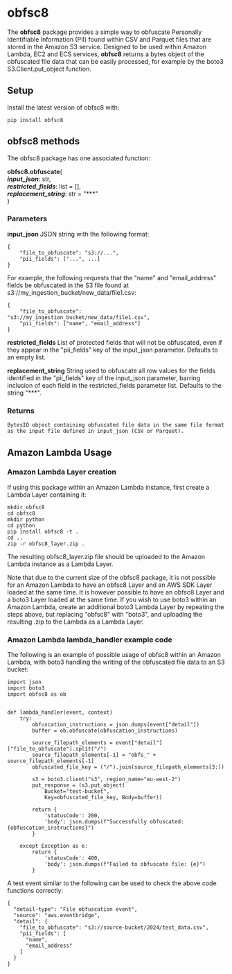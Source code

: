 # obfsc8
The **obfsc8** package provides a simple way to obfuscate Personally Identifiable Information (PII) found within CSV and Parquet files that are stored in the Amazon S3 service.
Designed to be used within Amazon Lambda, EC2 and ECS services, **obfsc8** returns a bytes object of the obfuscated file data that can be easily processed, for example by the boto3 S3.Client.put_object function.  
  


## Setup
Install the latest version of obfsc8 with:
```
pip install obfsc8
```  
  

## obfsc8 methods
The obfsc8 package has one associated function:  

**obfsc8.obfuscate**(  
    ***input_json***: str,  
    ***restricted_fields***: list = [],  
    ***replacement_string***: str = "***"  
)  


### Parameters 

**input_json**
JSON string with the following format:  

    {
        "file_to_obfuscate": "s3://...",
        "pii_fields": ["...", ...]
    }
      

For example, the following requests that the "name" and "email_address" fields be obfuscated in the S3 file found at s3://my_ingestion_bucket/new_data/file1.csv: 
        
    
    {
        "file_to_obfuscate": "s3://my_ingestion_bucket/new_data/file1.csv",
        "pii_fields": ["name", "email_address"]
    }


**restricted_fields**
List of protected fields that will not be obfuscated, even if they appear in the 
"pii_fields" key of the input_json parameter.  Defaults to an empty list.

**replacement_string**
    String used to obfuscate all row values for the fields identified in the "pii_fields" key of the input_json parameter, barring inclusion of each field in the restricted_fields parameter list.  Defaults to the string "***".  

### Returns
    BytesIO object containing obfuscated file data in the same file format as the input file defined in input_json (CSV or Parquet).  

  

## Amazon Lambda Usage
### Amazon Lambda Layer creation
If using this package within an Amazon Lambda instance, first create a Lambda Layer containing it:
```
mkdir obfsc8
cd obfsc8
mkdir python
cd python
pip install obfsc8 -t .
cd ..
zip -r obfsc8_layer.zip .
```
The resulting obfsc8_layer.zip file should be uploaded to the Amazon Lambda instance as a Lambda Layer.

Note that due to the current size of the obfsc8 package, it is not possible for an Amazon Lambda to have an obfsc8 Layer and an AWS SDK Layer loaded at the same time.
It is however possible to have an obfsc8 Layer and a boto3 Layer loaded at the same time.
If you wish to use boto3 within an Amazon Lambda, create an additional boto3 Lambda Layer by repeating the steps above, but replacing "obfsc8" with "boto3", and uploading the resulting .zip to the Lambda as a Lambda Layer.  


### Amazon Lambda lambda_handler example code
The following is an example of possible usage of obfsc8 within an Amazon Lambda, with boto3 handling the writing of the obfuscated file data to an S3 bucket: 
```
import json
import boto3
import obfsc8 as ob


def lambda_handler(event, context)
    try:
        obfuscation_instructions = json.dumps(event["detail"])
        buffer = ob.obfuscate(obfuscation_instructions)
        
        source_filepath_elements = event["detail"]["file_to_obfuscate"].split("/")
        source_filepath_elements[-1] = "obfs_" + source_filepath_elements[-1]
        obfuscated_file_key = ("/").join(source_filepath_elements[3:])
        
        s3 = boto3.client("s3", region_name="eu-west-2")
        put_response = (s3.put_object(
            Bucket="test-bucket",
            Key=obfuscated_file_key, Body=buffer))
            
        return {
            'statusCode': 200,
            'body': json.dumps(f"Successfully obfuscated: {obfuscation_instructions}")
        }
    
    except Exception as e:
        return {
            'statusCode': 400,
            'body': json.dumps(f"Failed to obfuscate file: {e}")
        }
```

A test event similar to the following can be used to check the above code functions correctly:
```
{
  "detail-type": "File obfuscation event",
  "source": "aws.eventbridge",
  "detail": {
    "file_to_obfuscate": "s3://source-bucket/2024/test_data.csv",
    "pii_fields": [
      "name",
      "email_address"
    ]
  }
}
```